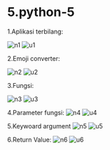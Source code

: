 # 5.python-5
1.Aplikasi terbilang:

![n1](https://user-images.githubusercontent.com/93032281/141128094-3eeb07f0-480b-43d7-8a1a-0ff44e5010f4.png)
![u1](https://user-images.githubusercontent.com/93032281/141128182-2be210df-96db-42ea-873a-1534613bc990.png)

2.Emoji converter:

![n2](https://user-images.githubusercontent.com/93032281/141128300-b8923f10-c673-4733-8cdd-33921a0d21dc.png)
![u2](https://user-images.githubusercontent.com/93032281/141128353-7c05fdd7-e763-40fe-a33f-c64800c86f06.png)

3.Fungsi:

![n3](https://user-images.githubusercontent.com/93032281/141129333-e95fce1f-03a6-41b0-bab5-6101335d36b8.png)
![u3](https://user-images.githubusercontent.com/93032281/141128504-e99430e4-34e6-4e5e-9582-a0d9ac9bec17.png)

4.Parameter fungsi:
![n4](https://user-images.githubusercontent.com/93032281/141128644-031c35f8-6823-4df6-bf0b-cdb3b2f3f14c.png)
![u4](https://user-images.githubusercontent.com/93032281/141128694-63643ac9-e013-45ca-bf4b-6367bef95c1f.png)

5.Keywoard argument
![n5](https://user-images.githubusercontent.com/93032281/141128790-87ae27f1-995b-431a-a907-a4fa8e764e62.png)
![u5](https://user-images.githubusercontent.com/93032281/141128842-80eb6fdd-e9af-492e-bbe9-8eca5666c20c.png)

6.Return Value:
![n6](https://user-images.githubusercontent.com/93032281/141128926-d46aab97-23e7-48bd-ba18-1694b87cc9ca.png)
![u6](https://user-images.githubusercontent.com/93032281/141128976-f87e0340-568f-48a3-a807-e19bcde3009f.png)












